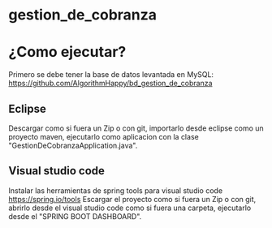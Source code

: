 # gestion_de_cobranza
# ¿Como ejecutar?
Primero se debe tener la base de datos levantada en MySQL: https://github.com/AlgorithmHappy/bd_gestion_de_cobranza
## Eclipse
Descargar como si fuera un Zip o con git, importarlo desde eclipse como un proyecto maven, ejecutarlo como aplicacion con la clase "GestionDeCobranzaApplication.java".
## Visual studio code
Instalar las herramientas de spring tools para visual studio code https://spring.io/tools 
Escargar el proyecto como si fuera un Zip o con git, abrirlo desde el visual studio code como si fuera una carpeta, ejecutarlo desde el "SPRING BOOT DASHBOARD".
